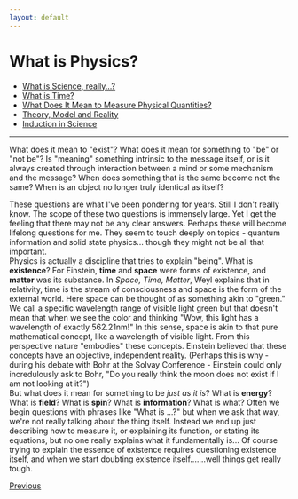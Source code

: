 ```yaml
---
layout: default
---
```


# What is Physics?

- [What is Science, really...?](./What_Is.html)
- [What is Time?](./time.html)
- [What Does It Mean to Measure Physical Quantities?](measure.html)
- [Theory, Model and Reality](./model.html)
- [Induction in Science](./induction.html)

----
What does it mean to "exist"? What does it mean for something to "be" or "not be"? Is "meaning" something intrinsic to the message itself, or is it always created through interaction between a mind or some mechanism and the message? When does something that is the same become not the same? When is an object no longer truly identical as itself?

These questions are what I've been pondering for years. Still I don't really know. The scope of these two questions is immensely large. Yet I get the feeling that there may not be any clear answers. Perhaps these will become lifelong questions for me. They seem to touch deeply on topics - quantum information and solid state physics... though they might not be all that important.  
Physics is actually a discipline that tries to explain "being". What is **existence**? For Einstein, **time** and **space** were forms of existence, and **matter** was its substance. In *Space, Time, Matter*, Weyl explains that in relativity, time is the stream of consciousness and space is the form of the external world. Here space can be thought of as something akin to "green." We call a specific wavelength range of visible light green but that doesn't mean that when we see the color and thinking "Wow, this light has a wavelength of exactly 562.21nm!" In this sense, space is akin to that pure mathematical concept, like a wavelength of visible light. From this perspective nature "embodies" these concepts. Einstein believed that these concepts have an objective, independent reality. (Perhaps this is why - during his debate with Bohr at the Solvay Conference - Einstein could only incredulously ask to Bohr, "Do you really think the moon does not exist if I am not looking at it?")  
But what does it mean for something to be *just as it is*? 
What is **energy**? What is **field**? What is **spin**? What is **information**? What is what? Often we begin questions with phrases like "What is ...?" but when we ask that way, we're not really talking about the thing itself. Instead we end up just describing how to measure it, or explaining its function, or stating its equations, but no one really explains what it fundamentally is... Of course trying to explain the essence of existence requires questioning existence itself, and when we start doubting existence itself.......well things get really tough.

<div class="pagination">
  <a href="{{ '/Phys/Phys_content.html' | relative_url }}" class="prev-button">Previous</a>
</div>